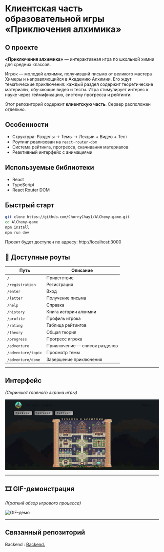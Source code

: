 # Клиентская часть образовательной игры **«Приключения алхимика»**

## О проекте

**«Приключения алхимика»** — интерактивная игра по школьной химии для средних классов.

Игрок — молодой алхимик, получивший письмо от великого мастера Химеры и направляющийся в Академию Алхимии. Его ждут тематические приключения: каждый раздел содержит теоретические материалы, обучающие видео и тесты. Игра стимулирует интерес к науке через геймификацию, систему прогресса и рейтинги.

Этот репозиторий содержит **клиентскую часть**. Сервер расположен отдельно.

## Особенности

- Структура: Разделы → Темы → Лекции + Видео + Тест
- Роутинг реализован на `react-router-dom`
- Система рейтинга, прогресса, скачивания материалов
- Реактивный интерфейс с анимациями

## Используемые библиотеки

- React  
- TypeScript  
- React Router DOM   

## Быстрый старт

```bash
git clone https://github.com/ChornyChay1/AlChemy-game.git
cd AlChemy-game
npm install
npm run dev
```
Проект будет доступен по адресу: http://localhost:3000

## 🚏 Доступные роуты

| Путь                   | Описание                          |
|------------------------|-----------------------------------|
| `/`                    | Приветствие                       |
| `/registration`        | Регистрация                       |
| `/enter`               | Вход                              |
| `/letter`              | Получение письма                  |
| `/help`                | Справка                           |
| `/history`             | Книга истории алхимии             |
| `/profile`             | Профиль игрока                    |
| `/rating`              | Таблица рейтингов                 |
| `/theory`              | Общая теория                      |
| `/progress`            | Прогресс игрока                   |
| `/adventure`           | Приключение — список разделов     |
| `/adventure/topic`     | Просмотр темы                     |
| `/adventure/done`      | Завершение приключения            |

---

## Интерфейс

_(Скриншот главного экрана игры)_

![Скриншот интерфейса](./pres/screenshot.png)

---

## 🎞 GIF-демонстрация

_(Краткий обзор игрового процесса)_

![GIF-демо](./pres/record.gif)

---
## Связанный репозиторий

Backend : [Backend.](https://github.com/ChornyChay1/AlChemyGameBackend)   
